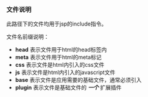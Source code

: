 ### 文件说明
此路径下的文件均用于jsp的include指令。

文件名前缀说明：

+ **head** 表示文件用于html的head标签内
+ **meta** 表示文件用于html的meta标记
+ **css** 表示文件是html内引入的css文件
+ **js** 表示文件是html内引入的javascript文件
+ **base** 表示文件是应用需要的基础文件，通常必须引入
+ **plugin** 表示文件是基础文件的 ***一个*** 扩展插件
